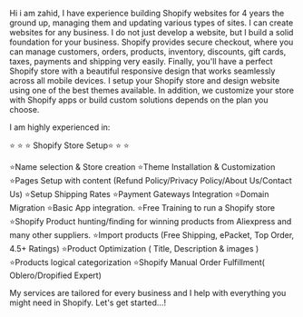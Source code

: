  Hi i am zahid,
 I have experience building Shopify websites for 4 years the ground up, managing them and updating various types of sites. I can create websites for any business.
I do not just develop a website, but I build a solid foundation for your business. Shopify provides secure checkout, where you can manage customers, orders, products, inventory, discounts, gift cards, taxes, payments and shipping very easily.
Finally, you'll have a perfect Shopify store with a beautiful responsive design that works seamlessly across all mobile devices. I setup your Shopify store and design website using one of the best themes available. In addition, we customize your store with Shopify apps or build custom solutions depends on the plan you choose.

I am highly experienced in:

⭐ ⭐ ⭐ Shopify Store Setup⭐ ⭐ ⭐

⭐Name selection & Store creation
⭐Theme Installation & Customization
⭐Pages Setup with content (Refund Policy/Privacy Policy/About Us/Contact Us)
⭐Setup Shipping Rates
⭐Payment Gateways Integration
⭐Domain Migration
⭐Basic App integration.
⭐Free Training to run a Shopify store
⭐Shopify Product hunting/finding for winning products from Aliexpress and many other suppliers.
⭐Import products (Free Shipping, ePacket, Top Order, 4.5+ Ratings)
⭐Product Optimization ( Title, Description & images )
⭐Products logical categorization
⭐Shopify Manual Order Fulfillment( Oblero/Dropified Expert)

My services are tailored for every business and I help with everything you might need in Shopify.
Let's get started...!


<!---
zahidismail/zahidismail is a ✨ special ✨ repository because its `README.md` (this file) appears on your GitHub profile.
You can click the Preview link to take a look at your changes.
--->
